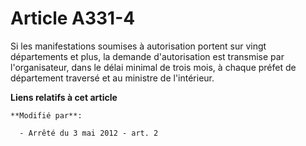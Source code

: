 # Article A331-4

Si  les manifestations soumises à autorisation portent sur vingt  départements et plus, la demande d'autorisation est
transmise par  l'organisateur, dans le délai minimal de trois mois, à chaque préfet de  département traversé et au ministre
de l'intérieur.

**Liens relatifs à cet article**

	**Modifié par**:

	  - Arrêté du 3 mai 2012 - art. 2
